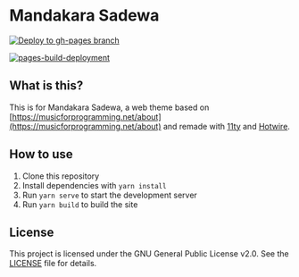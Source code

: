 # Mandakara Sadewa

[![Deploy to gh-pages branch](https://github.com/Zxce3/mdswa/actions/workflows/deploy.yml/badge.svg)](https://github.com/Zxce3/mdswa/actions/workflows/deploy.yml)

[![pages-build-deployment](https://github.com/Zxce3/mdswa/actions/workflows/pages/pages-build-deployment/badge.svg)](https://github.com/Zxce3/mdswa/actions/workflows/pages/pages-build-deployment)

## What is this?

This is for Mandakara Sadewa, a web theme based on [https://musicforprogramming.net/about](https://musicforprogramming.net/about) and remade with [11ty](https://www.11ty.dev/) and [Hotwire](https://hotwire.dev/).

## How to use

1. Clone this repository
2. Install dependencies with `yarn install`
3. Run `yarn serve` to start the development server
4. Run `yarn build` to build the site

## License

This project is licensed under the GNU General Public License v2.0. See the [LICENSE](LICENSE) file for details.
